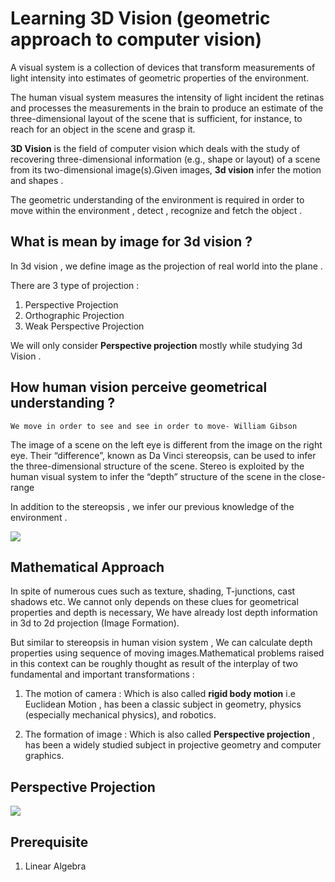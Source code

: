 # Learning 3D Vision (geometric approach to computer vision)

A visual system is a collection of devices that transform measurements of light intensity into estimates of geometric properties of the
environment.

The human visual system measures the intensity of light incident the retinas and processes the measurements in the brain
to produce an estimate of the three-dimensional layout of the scene that is sufficient, for instance, to reach for an object in the scene and grasp it.


**3D Vision** is the field of computer vision which deals with the study of recovering three-dimensional information (e.g., shape or layout) of a scene from its two-dimensional image(s).Given images, **3d vision** infer the motion and shapes .


The geometric understanding  of the environment is required in order to move within the environment , detect , recognize and fetch the object .


## What is mean by  image for 3d vision ?

In 3d vision , we define image as the projection of real world into the plane . 

There are 3 type of projection :

1. Perspective Projection
2. Orthographic Projection
3. Weak Perspective Projection

We will only consider **Perspective projection** mostly while studying 3d Vision .


## How human vision perceive geometrical understanding ?

```We move in order to see and see in order to move- William Gibson```

The image of a scene on the left eye is different from the image on the right eye. Their “difference”, known as Da Vinci stereopsis, can be used to infer the three-dimensional structure of the scene.
Stereo is exploited by the human visual system to infer the “depth” structure of the scene in the close-range

In addition to the stereopsis , we infer our previous knowledge of the environment .


<img src="images/humanVision.png">

## Mathematical Approach
In spite of numerous   cues such as texture, shading, T-junctions, cast shadows etc. We cannot only depends on these clues for geometrical properties and depth is necessary, We have already lost depth information in 3d to 2d projection (Image Formation).

But similar to stereopsis in human vision system , We can calculate depth properties using sequence of moving images.Mathematical problems raised in this context can be roughly thought as result of the interplay of two fundamental and important transformations : 

1. The motion of camera : Which is also called **rigid body motion** i.e Euclidean Motion , has been a classic subject in geometry, physics (especially mechanical physics), and robotics.

2. The formation of image : Which is also called **Perspective projection** , has been a widely studied subject in projective geometry and computer graphics.



## Perspective Projection



<img src="/images/cameraModel.png">



## Prerequisite

1. Linear Algebra
